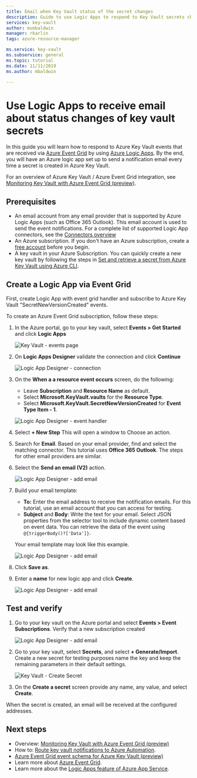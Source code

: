 ```yaml
---
title: Email when Key Vault status of the secret changes
description: Guide to use Logic Apps to respond to Key Vault secrets changes
services: key-vault
author: msmbaldwin
manager: rkarlin
tags: azure-resource-manager

ms.service: key-vault
ms.subservice: general
ms.topic: tutorial
ms.date: 11/11/2019
ms.author: mbaldwin

---
```

# Use Logic Apps to receive email about status changes of key vault secrets

In this guide you will learn how to respond to Azure Key Vault events that are received via [Azure Event Grid](../event-grid/index.yml) by using [Azure Logic Apps](../logic-apps/index.yml). By the end, you will have an Azure logic app set up to send a notification email every time a secret is created in Azure Key Vault.

For an overview of Azure Key Vault / Azure Event Grid integration, see [Monitoring Key Vault with Azure Event Grid (preview)](event-grid-overview.md).

## Prerequisites

- An email account from any email provider that is supported by Azure Logic Apps (such as Office 365 Outlook). This email account is used to send the event notifications. For a complete list of supported Logic App connectors, see the [Connectors overview](/connectors)
- An Azure subscription. If you don't have an Azure subscription, create a [free account](https://azure.microsoft.com/free/?WT.mc_id=A261C142F) before you begin.
- A key vault in your Azure Subscription. You can quickly create a new key vault by following the steps in [Set and retrieve a secret from Azure Key Vault using Azure CLI](quick-create-cli.md).

## Create a Logic App via Event Grid

First, create Logic App with event grid handler and subscribe to Azure Key Vault "SecretNewVersionCreated" events.

To create an Azure Event Grid subscription, follow these steps:

1. In the Azure portal, go to your key vault, select **Events > Get Started** and click **Logic Apps**

    
    ![Key Vault - events page](./media/eventgrid-logicapps-kvsubs.png)

1. On **Logic Apps Designer** validate the connection and click **Continue** 
 
    ![Logic App Designer - connection](./media/eventgrid-logicappdesigner1.png)

1. On the **When a a resource event occurs** screen, do the following:
    - Leave **Subscription** and **Resource Name** as default.
    - Select **Microsoft.KeyVault.vaults** for the **Resource Type**.
    - Select **Microsoft.KeyVault.SecretNewVersionCreated** for **Event Type Item - 1**.

    ![Logic App Designer - event handler](./media/eventgrid-logicappdesigner2.png)

1. Select **+ New Step** This will open a window to Choose an action.
1. Search for **Email**. Based on your email provider, find and select the matching connector. This tutorial uses **Office 365 Outlook**. The steps for other email providers are similar.
1. Select the **Send an email (V2)** action.

   ![Logic App Designer - add email](./media/eventgrid-logicappdesigner3.png)

1. Build your email template:
    - **To:** Enter the email address to receive the notification emails. For this tutorial, use an email account that you can access for testing.
    - **Subject** and **Body**: Write the text for your email. Select JSON properties from the selector tool to include dynamic content based on event data. You can retrieve the data of the event using `@{triggerBody()?['Data']}`.

    Your email template may look like this example.

    ![Logic App Designer - add email](./media/eventgrid-logicappdesigner4.png)

8. Click **Save as**.
9. Enter a **name** for new logic app and click **Create**.
    
    ![Logic App Designer - add email](./media/eventgrid-logicappdesigner5.png)

## Test and verify

1.  Go to your key vault on the Azure portal and select **Events > Event Subscriptions**.  Verify that a new subscription created
    
    ![Logic App Designer - add email](./media/eventgrid-logicapps-kvnewsubs.png)

1.  Go to your key vault, select **Secrets**, and select **+ Generate/Import**. Create a new secret for testing purposes name the key and keep the remaining parameters in their default settings.

    ![Key Vault - Create Secret](./media/eventgrid-logicapps-kv-create-secret.png)

1. On the **Create a secret** screen provide any name, any value, and select **Create**.

When the secret is created, an email will be received at the configured addresses.

## Next steps

- Overview: [Monitoring Key Vault with Azure Event Grid (preview)](event-grid-overview.md)
- How to: [Route key vault notifications to Azure Automation](event-grid-tutorial.md).
- [Azure Event Grid event schema for Azure Key Vault (preview)](../event-grid/event-schema-key-vault.md)
- Learn more about [Azure Event Grid](../event-grid/index.yml).
- Learn more about the [Logic Apps feature of Azure App Service](../logic-apps/index.yml).
